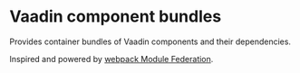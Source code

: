 # Vaadin component bundles

Provides container bundles of Vaadin components and their dependencies.

Inspired and powered by [webpack Module Federation](https://webpack.js.org/concepts/module-federation/).
